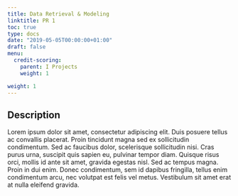 ```yaml
---
title: Data Retrieval & Modeling
linktitle: PR 1
toc: true
type: docs
date: "2019-05-05T00:00:00+01:00"
draft: false
menu:
  credit-scoring:
    parent: I Projects
    weight: 1

weight: 1
---
```


## Description

Lorem ipsum dolor sit amet, consectetur adipiscing elit. Duis posuere tellus ac convallis placerat. Proin tincidunt magna sed ex sollicitudin condimentum. Sed ac faucibus dolor, scelerisque sollicitudin nisi. Cras purus urna, suscipit quis sapien eu, pulvinar tempor diam. Quisque risus orci, mollis id ante sit amet, gravida egestas nisl. Sed ac tempus magna. Proin in dui enim. Donec condimentum, sem id dapibus fringilla, tellus enim condimentum arcu, nec volutpat est felis vel metus. Vestibulum sit amet erat at nulla eleifend gravida.
